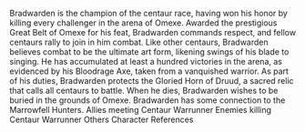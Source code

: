 


Bradwarden is the champion of the centaur race, having won his honor by killing every challenger in the arena of Omexe. Awarded the prestigious Great Belt of Omexe for his feat, Bradwarden commands respect, and fellow centaurs rally to join in him combat. Like other centaurs, Bradwarden believes combat to be the ultimate art form, likening swings of his blade to singing. He has accumulated at least a hundred victories in the arena, as evidenced by his Bloodrage Axe, taken from a vanquished warrior. As part of his duties, Bradwarden protects the Gloried Horn of Druud, a sacred relic that calls all centaurs to battle.
When he dies, Bradwarden wishes to be buried in the grounds of Omexe.
Bradwarden has some connection to the Marrowfell Hunters.
Allies meeting Centaur Warrunner
Enemies killing Centaur Warrunner
Others
Character References
